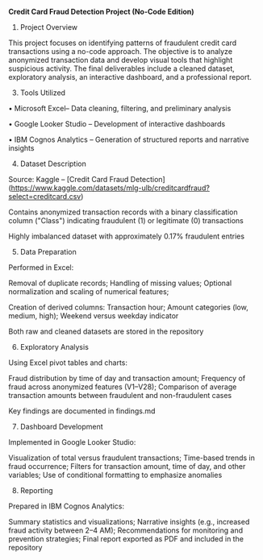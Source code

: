 **Credit Card Fraud Detection Project (No-Code Edition)**
1. Project Overview
   
This project focuses on identifying patterns of fraudulent credit card transactions using a no-code approach. The objective is to analyze anonymized transaction data and develop visual tools that highlight suspicious activity. The final deliverables include a cleaned dataset, exploratory analysis, an interactive dashboard, and a professional report.

3. Tools Utilized
   
•	Microsoft Excel– Data cleaning, filtering, and preliminary analysis

•	Google Looker Studio – Development of interactive dashboards

•	IBM Cognos Analytics – Generation of structured reports and narrative insights

4. Dataset Description
   
Source: Kaggle – [Credit Card Fraud Detection] (https://www.kaggle.com/datasets/mlg-ulb/creditcardfraud?select=creditcard.csv)

Contains anonymized transaction records with a binary classification column ("Class") indicating fraudulent (1) or legitimate (0) transactions

Highly imbalanced dataset with approximately 0.17% fraudulent entries

5. Data Preparation
   
Performed in Excel:

Removal of duplicate records;
Handling of missing values;
Optional normalization and scaling of numerical features;

Creation of derived columns:
Transaction hour;
Amount categories (low, medium, high);
Weekend versus weekday indicator

Both raw and cleaned datasets are stored in the repository

6. Exploratory Analysis
   
Using Excel pivot tables and charts:

Fraud distribution by time of day and transaction amount;
Frequency of fraud across anonymized features (V1–V28);
Comparison of average transaction amounts between fraudulent and non-fraudulent cases

Key findings are documented in findings.md

7. Dashboard Development
    
Implemented in Google Looker Studio:

Visualization of total versus fraudulent transactions;
Time-based trends in fraud occurrence;
Filters for transaction amount, time of day, and other variables;
Use of conditional formatting to emphasize anomalies

8. Reporting
    
Prepared in IBM Cognos Analytics:

Summary statistics and visualizations;
Narrative insights (e.g., increased fraud activity between 2–4 AM);
Recommendations for monitoring and prevention strategies;
Final report exported as PDF and included in the repository
